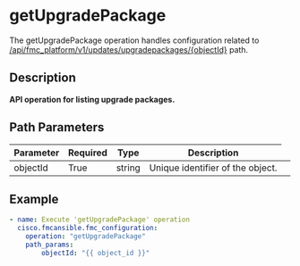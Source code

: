# getUpgradePackage

The getUpgradePackage operation handles configuration related to [/api/fmc_platform/v1/updates/upgradepackages/{objectId}](/paths//api/fmc_platform/v1/updates/upgradepackages/{object_id}.md) path.&nbsp;
## Description
**API operation for listing upgrade packages.**

## Path Parameters
| Parameter | Required | Type | Description |
| --------- | -------- | ---- | ----------- |
| objectId | True | string <td colspan=3> Unique identifier of the object. |

## Example
```yaml
- name: Execute 'getUpgradePackage' operation
  cisco.fmcansible.fmc_configuration:
    operation: "getUpgradePackage"
    path_params:
        objectId: "{{ object_id }}"

```